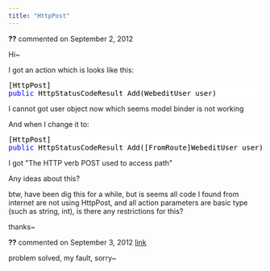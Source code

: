 ```yaml
---
title: "HttpPost"
---
```

<div id="post907614" class="discussion-comment op">
   <div class="discussion-header"><b>??</b> commented on 
      <time datetime="2012-09-02T23:51:42.74-07:00" title="2012-09-02T23:51:42.74-07:00">September 2, 2012</time>
   </div>
   <div class="discussion-message">
<p>Hi~</p>
<p>I got an action which is looks like this:</p>
<p></p>
<div style="color:black; background-color:white">
<pre>[HttpPost]
<span style="color:blue">public</span> HttpStatusCodeResult Add(WebeditUser user)
</pre>
</div>
<p></p>
<p>I cannot got user object now which seems model binder is not working</p>
<p>And when I change it to:</p>
<p></p>
<div style="color:black; background-color:white">
<pre>[HttpPost]
<span style="color:blue">public</span> HttpStatusCodeResult Add([FromRoute]WebeditUser user)
</pre>
</div>
<p></p>
<p>I got &quot;The HTTP verb POST used to access path&quot;</p>
<p>Any ideas about this?</p>
<p>btw, have been dig this for a while, but is seems all code I found from internet are not using HttpPost, and all action parameters are basic type (such as string, int), is there any restrictions for this?</p>
<p>thanks~</p>
</div>
</div>
<div id="post907721" class="discussion-comment">
   <div class="discussion-header"><b>??</b> commented on 
      <time datetime="2012-09-03T04:38:54.68-07:00" title="2012-09-03T04:38:54.68-07:00">September 3, 2012</time> <a href="#post907721" class="post-link">link</a></div>
   <div class="discussion-message"><p>problem solved, my fault, sorry~</p></div>
</div>